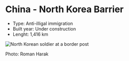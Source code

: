 # China - North Korea Barrier

* Type: Anti-illigal immigration
* Built year: Under construction
* Lenght: 1,416 km 
  
![North Korean soldier at a border post](http://c2.staticflickr.com/6/5018/5490782435_c9e141c789_b.jpg) 

Photo: Roman Harak
